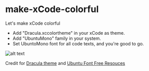 # make-xCode-colorful

Let's make xCode colorful

- Add "Dracula.xccolortheme" in your xCode as theme.
- Add "UbuntuMono" family in your system.
- Set UbuntoMono font for all code texts, and you're good to go.

![alt text](https://github.com/nghialuong/ios_development_theme/blob/master/config_demo_preview.png)


Credit for [Dracula theme](https://draculatheme.com) and [Ubuntu Font Free Resouces](https://design.ubuntu.com/font/)

